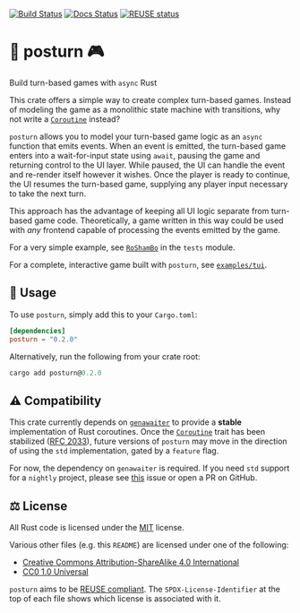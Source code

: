 <!--
SPDX-FileCopyrightText: 2024 Andrew T. Christensen <andrew@andrewtc.com>

SPDX-License-Identifier: CC-BY-SA-4.0
-->

[![Build Status](https://github.com/andrewtc/posturn/actions/workflows/rust.yml/badge.svg?branch=main)](https://github.com/andrewtc/posturn/actions/workflows/rust.yml?branch=main)
[![Docs Status](https://docs.rs/posturn/badge.svg)](https://docs.rs/posturn)
[![REUSE status](https://api.reuse.software/badge/github.com/andrewtc/posturn)](https://api.reuse.software/info/github.com/andrewtc/posturn)

# 🏰 posturn 🎮
Build turn-based games with `async` Rust

This crate offers a simple way to create complex turn-based games. Instead of modeling the game as a monolithic state
machine with transitions, why not write a [`Coroutine`](https://doc.rust-lang.org/std/ops/trait.Coroutine.html)
instead?

`posturn` allows you to model your turn-based game logic as an `async` function that emits events. When an event is
emitted, the turn-based game enters into a wait-for-input state using `await`, pausing the game and returning control
to the UI layer. While paused, the UI can handle the event and re-render itself however it wishes. Once the player is
ready to continue, the UI resumes the turn-based game, supplying any player input necessary to take the next turn.

This approach has the advantage of keeping all UI logic separate from turn-based game code. Theoretically, a game
written in this way could be used with _any_ frontend capable of processing the events emitted by the game.

For a very simple example, see [`RoShamBo`](/src/tests.rs) in the `tests` module.

For a complete, interactive game built with `posturn`, see [`examples/tui`](/examples/tui/README.md).

## 📃 Usage
To use `posturn`, simply add this to your `Cargo.toml`:

```toml
[dependencies]
posturn = "0.2.0"
```

Alternatively, run the following from your crate root:

```ps1
cargo add posturn@0.2.0
```

## ⚠️ Compatibility
This crate currently depends on [`genawaiter`](https://docs.rs/genawaiter/latest/genawaiter/) to provide a **stable**
implementation of Rust coroutines. Once the [`Coroutine`](https://doc.rust-lang.org/std/ops/trait.Coroutine.html) trait
has been stabilized ([RFC 2033](https://github.com/rust-lang/rust/issues/43122)), future versions of `posturn` may move
in the direction of using the `std` implementation, gated by a `feature` flag.

For now, the dependency on `genawaiter` is required. If you need `std` support for a `nightly` project, please see
[this](https://github.com/andrewtc/posturn/issues/1) issue or open a PR on GitHub.

## ⚖️ License
All Rust code is licensed under the [MIT](/LICENSES/MIT.txt) license.

Various other files (e.g. this `README`) are licensed under one of the following:
 - [Creative Commons Attribution-ShareAlike 4.0 International](/LICENSES/CC-BY-SA-4.0.txt)
 - [CC0 1.0 Universal](/LICENSES/CC0-1.0.txt)

`posturn` aims to be [REUSE compliant](https://reuse.software/). The `SPDX-License-Identifier` at the top of each file shows which license is associated with it.
